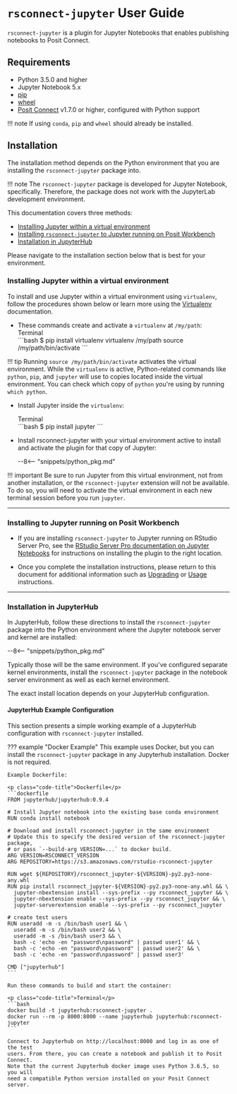 # `rsconnect-jupyter` User Guide

`rsconnect-jupyter` is a plugin for Jupyter Notebooks that enables publishing notebooks to Posit Connect.

## Requirements

- Python 3.5.0 and higher
- Jupyter Notebook 5.x
- [pip](https://pypi.org/project/pip/)
- [wheel](https://pypi.org/project/wheel/)
- [Posit Connect](https://www.rstudio.com/products/connect/download-commercial/) v1.7.0 or higher, configured with Python support

!!! note
    If using `conda`, `pip` and `wheel` should already be installed.

## Installation

The installation method depends on the Python environment that you are installing the `rsconnect-jupyter` package into.

!!! note
    The `rsconnect-jupyter` package is developed for Jupyter Notebook, specifically. Therefore, the package does not work with the JupyterLab development environment.

This documentation covers three methods:

- [Installing Jupyter within a virtual environment](#installing-jupyter-within-a-virtual-environment)
- [Installing `rsconnect-jupyter` to Jupyter running on Posit Workbench](#installing-to-jupyter-running-on-posit-workbench)
- [Installation in JupyterHub](#installing-in-jupyterhub)

Please navigate to the installation section below that is best for your environment.

### Installing Jupyter within a virtual environment

To install and use Jupyter within a virtual environment using
`virtualenv`, follow the procedures shown below or learn more using the
[Virtualenv](https://virtualenv.pypa.io/en/latest/) documentation.

- These commands create and activate a `virtualenv` at `/my/path`:
  <div class="code-title">Terminal</div>
  ```bash
  $ pip install virtualenv
  virtualenv /my/path
  source /my/path/bin/activate
  ```

!!! tip
    Running `source /my/path/bin/activate` activates the virtual environment. While the `virtualenv` is active, Python-related commands like `python`, `pip`, and `jupyter` will use to copies located inside the virtual environment. You can check which copy of `python` you're using by running `which python`.

- Install Jupyter inside the `virtualenv`:
  <div class="code-title">Terminal</div>
  ```bash
  $ pip install jupyter
  ```

- Install rsconnect-jupyter with your virtual environment active to install and activate the plugin for that copy of Jupyter:

    --8<-- "snippets/python_pkg.md"

!!! important
    Be sure to run Jupyter from this virtual environment, not from
    another installation, or the `rsconnect-jupyter` extension will
    not be available. To do so, you will need to activate the virtual
    environment in each new terminal session before you run `jupyter`.

---

### Installing to Jupyter running on Posit Workbench

- If you are installing `rsconnect-jupyter` to Jupyter running on RStudio Server Pro, see
the [RStudio Server Pro documentation on Jupyter Notebooks](https://docs.rstudio.com/rsp/integration/jupyter-standalone/#4-install-jupyter-notebooks-jupyterlab-and-python-packages)
for instructions on installing the plugin to the right location.

- Once you complete the installation instructions, please return to this document for additional information such as [Upgrading](upgrading) or [Usage](usage) instructions.

---

### Installation in JupyterHub

In JupyterHub, follow these directions to install the
`rsconnect-jupyter` package into the Python environment where the Jupyter
notebook server and kernel are installed:

--8<-- "snippets/python_pkg.md"

Typically those will be the same
environment. If you've configured separate kernel environments, install the
`rsconnect-jupyter` package in the notebook server environment as well as each
kernel environment.

The exact install location depends on your JupyterHub configuration.

#### JupyterHub Example Configuration

This section presents a simple working example of a JupyterHub configuration
with `rsconnect-jupyter` installed.

??? example "Docker Example"
    This example uses Docker, but you can install the `rsconnect-jupyter` package in
    any Jupyterhub installation. Docker is not required.

    Example Dockerfile:

    <p class="code-title">Dockerfile</p>
    ```dockerfile
    FROM jupyterhub/jupyterhub:0.9.4

    # Install Jupyter notebook into the existing base conda environment
    RUN conda install notebook

    # Download and install rsconnect-jupyter in the same environment
    # Update this to specify the desired version of the rsconnect-jupyter package,
    # or pass `--build-arg VERSION=...` to docker build.
    ARG VERSION=RSCONNECT_VERSION
    ARG REPOSITORY=https://s3.amazonaws.com/rstudio-rsconnect-jupyter

    RUN wget ${REPOSITORY}/rsconnect_jupyter-${VERSION}-py2.py3-none-any.whl
    RUN pip install rsconnect_jupyter-${VERSION}-py2.py3-none-any.whl && \
      jupyter-nbextension install --sys-prefix --py rsconnect_jupyter && \
      jupyter-nbextension enable --sys-prefix --py rsconnect_jupyter && \
      jupyter-serverextension enable --sys-prefix --py rsconnect_jupyter

    # create test users
    RUN useradd -m -s /bin/bash user1 && \
      useradd -m -s /bin/bash user2 && \
      useradd -m -s /bin/bash user3 && \
      bash -c 'echo -en "password\npassword" | passwd user1' && \
      bash -c 'echo -en "password\npassword" | passwd user2' && \
      bash -c 'echo -en "password\npassword" | passwd user3'

    CMD ["jupyterhub"]
    ```

    Run these commands to build and start the container:

    <p class="code-title">Terminal</p>
    ```bash
    docker build -t jupyterhub:rsconnect-jupyter .
    docker run --rm -p 8000:8000 --name jupyterhub jupyterhub:rsconnect-jupyter
    ```

    Connect to Jupyterhub on http://localhost:8000 and log in as one of the test
    users. From there, you can create a notebook and publish it to Posit Connect.
    Note that the current Jupyterhub docker image uses Python 3.6.5, so you will
    need a compatible Python version installed on your Posit Connect server.
